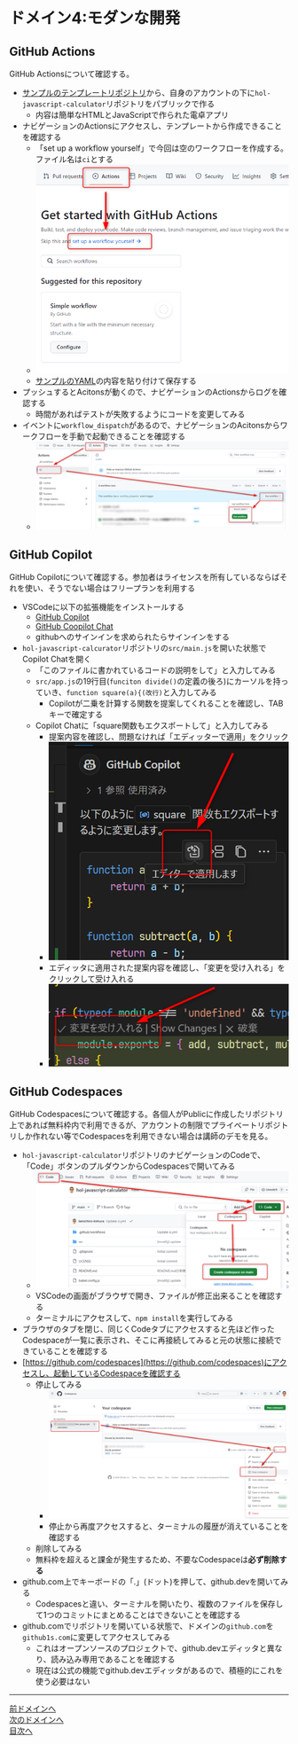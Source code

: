 # ドメイン4:モダンな開発

## GitHub Actions

GitHub Actionsについて確認する。

- [サンプルのテンプレートリポジトリ](https://github.com/alterbooth/hol-javascript-calculator)から、自身のアカウントの下に`hol-javascript-calculator`リポジトリをパブリックで作る
  - 内容は簡単なHTMLとJavaScriptで作られた電卓アプリ
- ナビゲーションのActionsにアクセスし、テンプレートから作成できることを確認する
  - 「set up a workflow yourself」で今回は空のワークフローを作成する。ファイル名は`ci`とする
  - ![acitons](../image/image4-1.png)
  - [サンプルのYAML](./ci.yml)の内容を貼り付けて保存する
- プッシュするとAcitonsが動くので、ナビゲーションのActionsからログを確認する
  - 時間があればテストが失敗するようにコードを変更してみる
- イベントに`workflow_dispatch`があるので、ナビゲーションのAcitonsからワークフローを手動で起動できることを確認する
  - ![workflow_dispatch](../image/image4-2.png)

## GitHub Copilot

GitHub Copilotについて確認する。参加者はライセンスを所有しているならばそれを使い、そうでない場合はフリープランを利用する

- VSCodeに以下の拡張機能をインストールする
  - [GitHub Copilot](https://marketplace.visualstudio.com/items?itemName=GitHub.copilot)
  - [GitHub Coopilot Chat](https://marketplace.visualstudio.com/items?itemName=GitHub.copilot-chat)
  - githubへのサインインを求められたらサインインをする
- `hol-javascript-calcurator`リポジトリの`src/main.js`を開いた状態でCopilot Chatを開く
  - 「このファイルに書かれているコードの説明をして」と入力してみる
  - `src/app.js`の19行目(`funciton divide()`の定義の後ろ)にカーソルを持っていき、`function square(a){(改行)`と入力してみる
    - Copilotが二乗を計算する関数を提案してくれることを確認し、TABキーで確定する
  - Copilot Chatに「square関数もエクスポートして」と入力してみる
    - 提案内容を確認し、問題なければ「エディッターで適用」をクリック
    - ![accept to editor](../image/image4-5.png)
    - エディッタに適用された提案内容を確認し、「変更を受け入れる」をクリックして受け入れる
    - ![accept suggestion](../image/image4-6.png)
## GitHub Codespaces

GitHub Codespacesについて確認する。各個人がPublicに作成したリポジトリ上であれば無料枠内で利用できるが、アカウントの制限でプライベートリポジトリしか作れない等でCodespacesを利用できない場合は講師のデモを見る。

- `hol-javascript-calculator`リポジトリのナビゲーションのCodeで、「Code」ボタンのプルダウンからCodespacesで開いてみる
  - ![codespaces](../image/image4-3.png)
  - VSCodeの画面がブラウザで開き、ファイルが修正出来ることを確認する
  - ターミナルにアクセスして、`npm install`を実行してみる
- ブラウザのタブを閉じ、同じくCodeタブにアクセスすると先ほど作ったCodespaceが一覧に表示され、そこに再接続してみると元の状態に接続できていることを確認する
- [https://github.com/codespaces](https://github.com/codespaces)にアクセスし、起動しているCodespaceを確認する
  - 停止してみる
    - ![stop codespaces](../image/image4-4.png)
    - 停止から再度アクセスすると、ターミナルの履歴が消えていることを確認する
  - 削除してみる 
  - 無料枠を超えると課金が発生するため、不要なCodespaceは**必ず削除する**
- github.com上でキーボードの「.」(ドット)を押して、github.devを開いてみる
  - Codespacesと違い、ターミナルを開いたり、複数のファイルを保存して1つのコミットにまとめることはできないことを確認する
- github.comでリポジトリを開いている状態で、ドメインの`github.com`を`github1s.com`に変更してアクセスしてみる
  - これはオープンソースのプロジェクトで、github.devエディッタと異なり、読み込み専用であることを確認する
  - 現在は公式の機能でgithub.devエディッタがあるので、積極的にこれを使う必要はない

---
[前ドメインへ](../domain3/README.md)  
[次のドメインへ](../domain5/README.md)  
[目次へ](../README.md)

